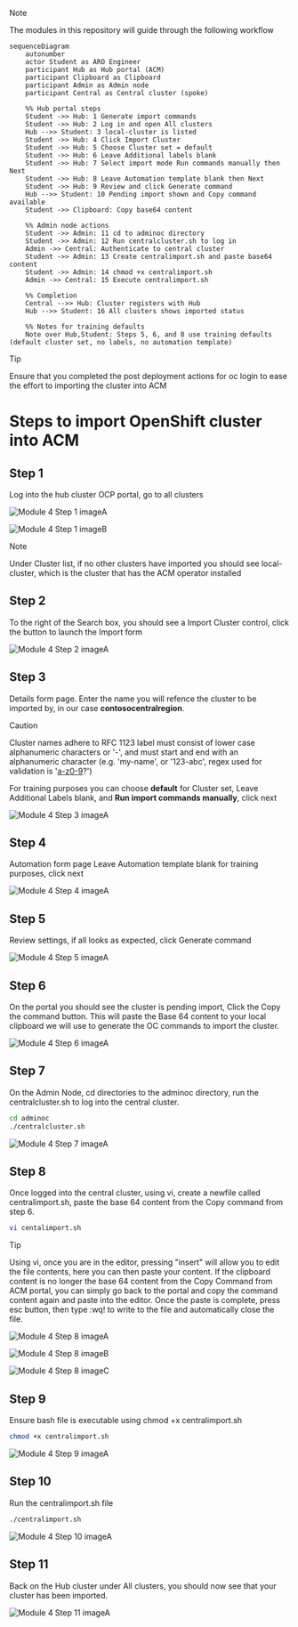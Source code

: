 > [!NOTE] 
> The modules in this repository will guide through the following workflow

```mermaid
sequenceDiagram
    autonumber
    actor Student as ARO Engineer
    participant Hub as Hub portal (ACM)
    participant Clipboard as Clipboard
    participant Admin as Admin node
    participant Central as Central cluster (spoke)

    %% Hub portal steps
    Student ->> Hub: 1 Generate import commands
    Student ->> Hub: 2 Log in and open All clusters
    Hub -->> Student: 3 local-cluster is listed
    Student ->> Hub: 4 Click Import Cluster
    Student ->> Hub: 5 Choose Cluster set = default
    Student ->> Hub: 6 Leave Additional labels blank
    Student ->> Hub: 7 Select import mode Run commands manually then Next
    Student ->> Hub: 8 Leave Automation template blank then Next
    Student ->> Hub: 9 Review and click Generate command
    Hub -->> Student: 10 Pending import shown and Copy command available
    Student ->> Clipboard: Copy base64 content

    %% Admin node actions
    Student ->> Admin: 11 cd to adminoc directory
    Student ->> Admin: 12 Run centralcluster.sh to log in
    Admin ->> Central: Authenticate to central cluster
    Student ->> Admin: 13 Create centralimport.sh and paste base64 content
    Student ->> Admin: 14 chmod +x centralimport.sh
    Admin ->> Central: 15 Execute centralimport.sh

    %% Completion
    Central -->> Hub: Cluster registers with Hub
    Hub -->> Student: 16 All clusters shows imported status

    %% Notes for training defaults
    Note over Hub,Student: Steps 5, 6, and 8 use training defaults (default cluster set, no labels, no automation template)
```

> [!TIP]
> Ensure that you completed the post deployment actions for oc login to ease the effort to importing the cluster into ACM

# Steps to import OpenShift cluster into ACM

## Step 1

Log into the hub cluster OCP portal, go to all clusters

![Module 4 Step 1 imageA](assets/images/mod04/ImportCluster-001.png)

![Module 4 Step 1 imageB](assets/images/mod04/ImportCluster-002.png)

> [!NOTE]
> Under Cluster list, if no other clusters have imported you should see local-cluster, which is the cluster that has the ACM operator installed

## Step 2

To the right of the Search box, you should see a Import Cluster control, click the button to launch the Import form

![Module 4 Step 2 imageA](assets/images/mod04/ImportCluster-003.png)

## Step 3

Details form page. Enter the name you will refence the cluster to be imported by, in our case **contosocentralregion**. 

> [!CAUTION]
> Cluster names adhere to RFC 1123 label must consist of lower case alphanumeric characters or '-', and must start and end with an alphanumeric character (e.g. 'my-name', or '123-abc', regex used for validation is '[a-z0-9]([-a-z0-9]*[a-z0-9])?')

For training purposes you can choose **default** for Cluster set, Leave Additional Labels blank, and **Run import commands manually**, click next

![Module 4 Step 3 imageA](assets/images/mod04/ImportCluster-004.png)

## Step 4

Automation form page Leave Automation template blank for training purposes, click next

![Module 4 Step 4 imageA](assets/images/mod04/ImportCluster-005.png)

## Step 5

Review settings, if all looks as expected, click Generate command

![Module 4 Step 5 imageA](assets/images/mod04/ImportCluster-006.png)

## Step 6

On the portal you should see the cluster is pending import, Click the Copy the command button. This will paste the Base 64 content to your local clipboard we will use to generate the OC commands to import the cluster.

![Module 4 Step 6 imageA](assets/images/mod04/ImportCluster-007.png)

## Step 7

On the Admin Node, cd directories to the adminoc directory, run the centralcluster.sh to log into the central cluster.

```bash
cd adminoc
./centralcluster.sh
```


![Module 4 Step 7 imageA](assets/images/mod04/ImportCluster-008.png)

## Step 8

Once logged into the central cluster, using vi, create a newfile called centralimport.sh, paste the base 64 content from the Copy command from step 6.

```bash
vi centalimport.sh
```
> [!TIP]
> Using vi, once you are in the editor, pressing "insert" will allow you to edit the file contents, here you can then paste your content. If the clipboard content is no longer the base 64 content from the Copy Command from ACM portal, you can simply go back to the portal and copy the command content again and paste into the editor. Once the paste is complete, press esc button, then type :wq! to write to the file and automatically close the file.


![Module 4 Step 8 imageA](assets/images/mod04/ImportCluster-009.png)

![Module 4 Step 8 imageB](assets/images/mod04/ImportCluster-010.png)

![Module 4 Step 8 imageC](assets/images/mod04/ImportCluster-011.png)

## Step 9

Ensure bash file is executable using chmod +x centralimport.sh

```bash
chmod +x centralimport.sh
```


![Module 4 Step 9 imageA](assets/images/mod04/ImportCluster-012.png)

## Step 10

Run the centralimport.sh file

```bash
./centralimport.sh
```


![Module 4 Step 10 imageA](assets/images/mod04/ImportCluster-013.png)

## Step 11

Back on the Hub cluster under All clusters, you should now see that your cluster has been imported.

![Module 4 Step 11 imageA](assets/images/mod04/ImportCluster-014.png)
